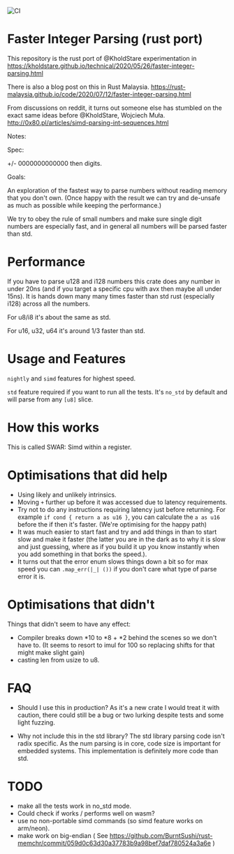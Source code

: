 
![CI](https://github.com/gilescope/parseint/actions/workflows/ci.yml/badge.svg)

Faster Integer Parsing (rust port)
==================================

This repository is the rust port of @KholdStare experimentation in
https://kholdstare.github.io/technical/2020/05/26/faster-integer-parsing.html

There is also a blog post on this in Rust Malaysia.
https://rust-malaysia.github.io/code/2020/07/12/faster-integer-parsing.html

From discussions on reddit, it turns out someone else has stumbled on the exact
same ideas before @KholdStare, Wojciech Muła.
http://0x80.pl/articles/simd-parsing-int-sequences.html

Notes:

Spec:

+/- 0000000000000 then digits.

Goals:

An exploration of the fastest way to parse numbers without reading memory that you don't own. (Once happy with the result we can try and de-unsafe as much as possible
while keeping the performance.)

We try to obey the rule of small numbers and make sure single digit numbers are especially fast, and in general all numbers will be parsed faster than std.

Performance
===========

If you have to parse u128 and i128 numbers this crate does any number in under 20ns
(and if you target a specific cpu with avx then maybe all under 15ns). It is hands down many many times faster than std rust (especially i128) across all the numbers.

For u8/i8 it's about the same as std.

For u16, u32, u64 it's around 1/3 faster than std.

Usage and Features
==================

`nightly` and `simd` features for highest speed.

`std` feature required if you want to run all the tests. 
It's `no_std` by default and will parse from any `[u8]` slice.

How this works
==============
This is called SWAR: Simd within a register.

Optimisations that did help
===========================

   * Using likely and unlikely intrinsics.
   * Moving `+` further up before it was accessed due to latency requirements.
   * Try not to do any instructions requiring latency just before returning. For example `if cond { return a as u16 }`, you can calculate the `a as u16` before the if then it's faster. (We're optimising for the happy path)
   * It was much easier to start fast and try and add things in than to start slow and make it faster (the latter you are in the dark as to why it is slow and just guessing, where as if you build it up you know instantly when you add something in that borks the speed.).
   * It turns out that the error enum slows things down a bit so for max speed you can `.map_err(|_| ())` if you don't care what type of parse error it is.

Optimisations that didn't
=========================
Things that didn't seem to have any effect:

   * Compiler breaks down *10 to *8 + *2 behind the scenes so we don't have to.
     (It seems to resort to imul for 100 so replacing shifts for that might make
     slight gain)
   * casting len from usize to u8.

FAQ
===

   * Should I use this in production? As it's a new crate I would treat it with caution,
   there could still be a bug or two lurking despite tests and some light fuzzing.

   * Why not include this in the std library? The std library parsing code isn't radix specific. As the num parsing is in core, code size is important for embedded systems. This implementation is definitely more code than std.

TODO
====

   * make all the tests work in no_std mode.
   * Could check if works / performs well on wasm?
   * use no non-portable simd commands (so simd feature works on arm/neon).
   * make work on big-endian ( See https://github.com/BurntSushi/rust-memchr/commit/059d0c63d30a37783b9a98bef7daf780524a3a6e )